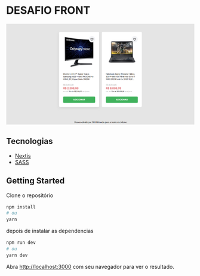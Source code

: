 # DESAFIO FRONT

![Alt ou título da imagem](https://github.com/willerson/front-b8one/blob/main/public/img/front.png)

## Tecnologias
- [Nextjs](https://nextjs.org/)
- [SASS](https://sass-lang.com/)

## Getting Started

Clone o repositório

```bash
npm install
# ou
yarn
```
depois de instalar as dependencias
```bash
npm run dev
# ou
yarn dev
```

Abra [http://localhost:3000](http://localhost:3000) com seu navegador para ver o resultado.

